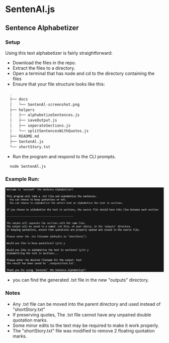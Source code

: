 # SentenAl.js
## Sentence Alphabetizer
### Setup
Using this text alphabetizer is fairly straightforward:
- Download the files in the repo.
- Extract the files to a directory.
- Open a terminal that has node and cd to the directory containing the files
- Ensure that your file structure looks like this:
```bash
  .
  ├── docs
  │   └── SentenAl-screenshot.png
  ├── helpers
  │   ├── alphabetizeSentences.js
  │   ├── saveOutput.js
  │   ├── seperateSections.js
  │   └── splitSentencesWithQuotes.js
  ├── README.md
  ├── SentenAl.js
  └── shortStory.txt
```
- Run the program and respond to the CLI prompts.
```bash
  node SentenAl.js
```
### Example Run:
  ![Screenshot](https://github.com/nathanwiles/AlphabeticalSentences/blob/main/docs/SentenAl-screenshot.png?raw=true)
- you can find the generated .txt file in the new "outputs" directory.


### Notes
- Any .txt file can be moved into the parent directory and used instead of "shortStory.txt"
- If preserving quotes, The .txt file cannot have any unpaired double quotation marks.
- Some minor edits to the text may be required to make it work properly.
- The "shortStory.txt" file was modified to remove 2 floating quotation marks.
